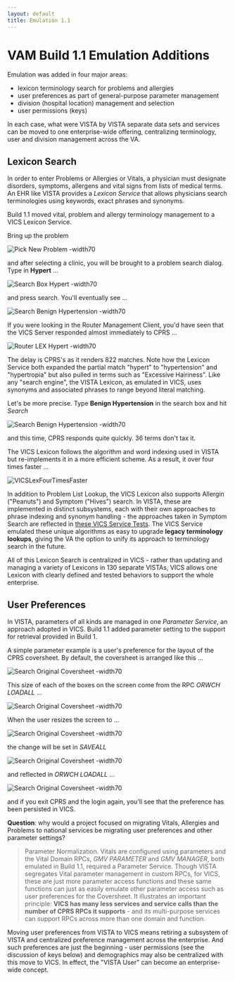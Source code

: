 ```yaml
---
layout: default
title: Emulation 1.1 
---
```


# VAM Build 1.1 Emulation Additions 

Emulation was added in four major areas:
  * lexicon terminology search for problems and allergies
  * user preferences as part of general-purpose parameter management
  * division (hospital location) management and selection
  * user permissions (keys) 
  
In each case, what were VISTA by VISTA separate data sets and services can be moved to one enterprise-wide offering, centralizing terminology, user and division management across the VA.
  
## Lexicon Search

In order to enter Problems or Allergies or Vitals, a physician must designate disorders, symptoms, allergens and vital signs from lists of medical terms. An EHR like VISTA provides a _Lexicon Service_ that allows physicians search terminologies using keywords, exact phrases and synonyms. 

Build 1.1 moved vital, problem and allergy terminology management to a VICS Lexicon Service.

Bring up the problem 

![Pick New Problem -width70](highlightImages/PickNewProblem.png)

and after selecting a clinic, you will be brought to a problem search dialog. Type in __Hypert__ ...

![Search Box Hypert -width70](highlightImages/SearchBoxHypert.png)

and press search. You'll eventually see ...

![Search Benign Hypertension -width70](highlightImages/SearchResponseHypert.png)

If you were looking in the Router Management Client, you'd have seen that the VICS Server responded almost immediately to CPRS ...

![Router LEX Hypert -width70](highlightImages/RM_LEX_HYPERT.png)

The delay is CPRS's as it renders 822 matches. Note how the Lexicon Service both expanded the partial match "hypert" to "hypertension" and "hypertropia" but also pulled in terms such as "Excessive Hairiness". Like any "search engine", the VISTA Lexicon, as emulated in VICS, uses synonyms and associated phrases to range beyond literal matching. 

Let's be more precise. Type __Benign Hypertension__ in the search box and hit _Search_

![Search Benign Hypertension -width70](highlightImages/SearchResponseBenignHypertension.png)

and this time, CPRS responds quite quickly. 36 terms don't tax it.

The VICS Lexicon follows the algorithm and word indexing used in VISTA but re-implements it in a more efficient scheme. As a result, it over four times faster ...

![VICSLexFourTimesFaster](highlightImages/VICSLexFourTimesFaster.png)

In addition to Problem List Lookup, the VICS Lexicon also supports Allergin ("Peanuts") and Symptom ("Hives") search. In VISTA, these are implemented in distinct subsystems, each with their own approaches to phrase indexing and synonym handling - the approaches taken in Symptom Search are reflected in [these VICS Service Tests](https://github.com/vistadataproject/VICSServer/blob/master/services/tests/lookupSymptoms-spec.js). The VICS Service emulated these unique algorithms as easy to upgrade __legacy terminology lookups__, giving the VA the option to unify its approach to terminology search in the future.

All of this Lexicon Search is centralized in VICS - rather than updating and managing a variety of Lexicons in 130 separate VISTAs, VICS allows one Lexicon with clearly defined and tested behaviors to support the whole enterprise.

## User Preferences

In VISTA, parameters of all kinds are managed in one _Parameter Service_, an approach adopted in VICS. Build 1.1 added parameter setting to the support for retrieval provided in Build 1.

A simple parameter example is a user's preference for the layout of the CPRS coversheet. By default, the coversheet is arranged like this ...

![Search Original Coversheet -width70](highlightImages/CoversheetOriginalSize.png)

This size of each of the boxes on the screen come from the RPC _ORWCH LOADALL_ ...

![Search Original Coversheet -width70](highlightImages/LOADALL-PRECHANGE.png)

When the user resizes the screen to ...

![Search Original Coversheet -width70](highlightImages/CoversheetNewSize.png)

the change will be set in _SAVEALL_ 

![Search Original Coversheet -width70](highlightImages/SAVEALL.png)

and reflected in _ORWCH LOADALL_ ...

![Search Original Coversheet -width70](highlightImages/LOADALL-POSTCHANGE.png)

and if you exit CPRS and the login again, you'll see that the preference has been persisted in VICS.

__Question__: why would a project focused on migrating Vitals, Allergies and Problems to national services be migrating user preferences and other parameter settings? 

> Parameter Normalization. Vitals are configured using parameters and the Vital Domain RPCs, _GMV PARAMETER_ and _GMV MANAGER_, both emulated in Build 1.1, required a Parameter Service. Though VISTA segregates Vital parameter management in custom RPCs, for VICS, these are just more parameter access functions and these same functions can just as easily emulate other parameter access such as user preferences for the Coversheet. It illustrates an important principle: __VICS has many less services and service calls than the number of CPRS RPCs it supports__ - and its multi-purpose services can support RPCs across more than one domain and function.

Moving user preferences from VISTA to VICS means retiring a subsystem of VISTA and centralized preference management across the enterprise. And such preferences are just the beginning - user permissions (see the discussion of keys below) and demographics may also be centralized with this move to VICS. In effect, the "VISTA User" can become an enterprise-wide concept.



